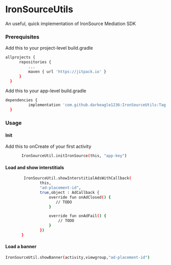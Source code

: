 # IronSourceUtils
An useful, quick implementation of IronSource Mediation SDK


<!-- GETTING STARTED -->

### Prerequisites

Add this to your project-level build.gradle
  ```sh
  allprojects {
		repositories {
			...
			maven { url 'https://jitpack.io' }
		}
	}
  ```
Add this to your app-level build.gradle
  ```sh
  dependencies {
	        implementation 'com.github.darkeagle1236:IronSourceUtils:Tag'
	}
  ```
### Usage

#### Init
Add this to onCreate of your first activity
 ```sh
        IronSourceUtil.initIronSource(this, "app-key")
 ```
#### Load and show interstitials
 ```sh
         IronSourceUtil.showInterstitialAdsWithCallback(
                this,
                "ad-placement-id",
                true,object : AdCallback {
                    override fun onAdClosed() {
                       // TODO
                    }

                    override fun onAdFail() {
                        // TODO
                    }
                })
        }
 ```
 #### Load a banner
 
 ```sh
 IronSourceUtil.showBanner(activity,viewgroup,"ad-placement-id")
  ```
